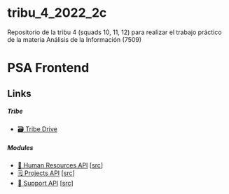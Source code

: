 # tribu_4_2022_2c
Repositorio de la tribu 4 (squads 10, 11, 12) para realizar el trabajo práctico de la materia Análisis de la Información (7509)

# PSA Frontend

## Links

##### Tribe

- [🗃️ Tribe Drive](https://drive.google.com/drive/folders/1BrBtYyLZ1LoHstgS-BaDyMLRbBnzq9lJ?usp=sharing)

##### Modules

- [👥 Human Resources API]() [[src]()]
- [🗒️ Projects API](https://squad11-proyectos.onrender.com/) [[src](https://github.com/JosEduardo93/squad_11_aninfo)]
- [🔧 Support API]() [[src]()]